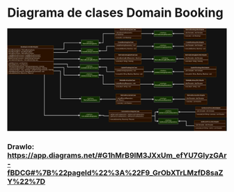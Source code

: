#  Diagrama de clases Domain Booking

![](https://github.com/iancinti/hotel-g3-back/blob/develop/diagrams/Dominio%20Booking.drawio.png)

### DrawIo: https://app.diagrams.net/#G1hMrB9lM3JXxUm_efYU7GlyzGAr-fBDCG#%7B%22pageId%22%3A%22F9_GrObXTrLMzfD8saZY%22%7D 

